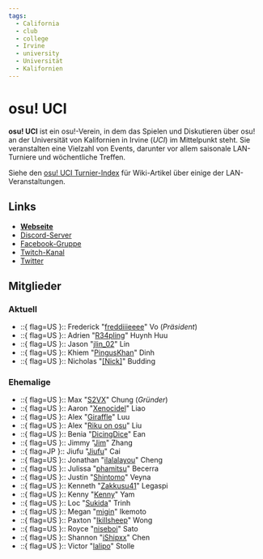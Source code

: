 ```yaml
---
tags:
  - California
  - club
  - college
  - Irvine
  - university
  - Universität
  - Kalifornien
---
```


# osu! UCI

**osu! UCI** ist ein osu!-Verein, in dem das Spielen und Diskutieren über osu! an der Universität von Kalifornien in Irvine (*UCI*) im Mittelpunkt steht. Sie veranstalten eine Vielzahl von Events, darunter vor allem saisonale LAN-Turniere und wöchentliche Treffen.

Siehe den [osu! UCI Turnier-Index](/wiki/Tournaments/osu!_UCI) für Wiki-Artikel über einige der LAN-Veranstaltungen.

## Links

- **[Webseite](http://www.osuuci.com)**
- [Discord-Server](https://discord.gg/qbZddFV)
- [Facebook-Gruppe](https://www.facebook.com/groups/osuuci/)
- [Twitch-Kanal](https://www.twitch.tv/osuuci)
- [Twitter](https://twitter.com/osuUCI)

## Mitglieder

### Aktuell

- ::{ flag=US }:: Frederick "[freddiiieeee](https://osu.ppy.sh/users/7112839)" Vo (*Präsident*)
- ::{ flag=US }:: Adrien "[R34pling](https://osu.ppy.sh/users/7662172)" Huynh Huu
- ::{ flag=US }:: Jason "[jlin_02](https://osu.ppy.sh/users/13192092)" Lin
- ::{ flag=US }:: Khiem "[PingusKhan](https://osu.ppy.sh/users/9648050)" Dinh
- ::{ flag=US }:: Nicholas "[[Nick]](https://osu.ppy.sh/users/9726582)" Budding

### Ehemalige

- ::{ flag=US }:: Max "[S2VX](https://osu.ppy.sh/users/1472763)" Chung (*Gründer*)
- ::{ flag=US }:: Aaron "[Xenocidel](https://osu.ppy.sh/users/2913126)" Liao
- ::{ flag=US }:: Alex "[Giraffle](https://osu.ppy.sh/users/5344769)" Luu
- ::{ flag=US }:: Alex "[Riku on osu](https://osu.ppy.sh/users/3071659)" Liu
- ::{ flag=US }:: Benia "[DicingDice](https://osu.ppy.sh/users/9646200)" Ean
- ::{ flag=US }:: Jimmy "[Jim](https://osu.ppy.sh/users/2893182)" Zhang
- ::{ flag=JP }:: Jiufu "[Jiufu](https://osu.ppy.sh/users/6342891)" Cai
- ::{ flag=US }:: Jonathan "[ilalalayou](https://osu.ppy.sh/users/3144766)" Cheng
- ::{ flag=US }:: Julissa "[phamitsu](https://osu.ppy.sh/users/13045418)" Becerra
- ::{ flag=US }:: Justin "[Shintomo](https://osu.ppy.sh/users/3148807)" Veyna
- ::{ flag=US }:: Kenneth "[Zakkusu41](https://osu.ppy.sh/users/4636760)" Legaspi
- ::{ flag=US }:: Kenny "[Kenny](https://osu.ppy.sh/users/1225459)" Yam
- ::{ flag=US }:: Loc "[Sukida](https://osu.ppy.sh/users/4097867)" Trinh
- ::{ flag=US }:: Megan "[migin](https://osu.ppy.sh/users/11118735)" Ikemoto
- ::{ flag=US }:: Paxton "[Ikillsheep](https://osu.ppy.sh/users/5105173)" Wong
- ::{ flag=US }:: Royce "[niseboi](https://osu.ppy.sh/users/2747929)" Sato
- ::{ flag=US }:: Shannon "[iShipxx](https://osu.ppy.sh/users/7546335)" Chen
- ::{ flag=US }:: Victor "[lalipo](https://osu.ppy.sh/users/2584801)" Stolle
